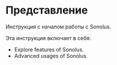 # Представление

Инструкция с началом работы с Sonolus.

Эта инструкция включает в себя:

- Explore features of Sonolus.
- Advanced usages of Sonolus.

